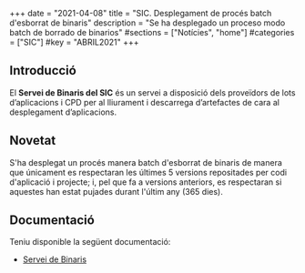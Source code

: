 +++
date        = "2021-04-08"
title       = "SIC. Desplegament de procés batch d'esborrat de binaris"
description = "Se ha desplegado un proceso modo batch de borrado de binarios"
#sections    = ["Notícies", "home"]
#categories  = ["SIC"]
#key         = "ABRIL2021"
+++

## Introducció

El **Servei de Binaris del SIC** és un servei a disposició dels proveïdors de lots d’aplicacions i CPD per al lliurament i descarrega d’artefactes de cara al desplegament d’aplicacions.

## Novetat

S'ha desplegat un procés manera batch d'esborrat de binaris de manera que únicament es respectaran les últimes 5 versions repositades per codi d'aplicació i projecte; i, pel que fa a versions anteriors, es respectaran si aquestes han estat pujades durant l'últim any (365 dies).

## Documentació

Teniu disponible la següent documentació:

* [Servei de Binaris](https://canigo.ctti.gencat.cat/sic-serveis/binaris/)
